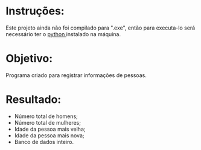 # Instruções:

<div>
    <p>
        Este projeto ainda não foi compilado para ".exe", então para executa-lo 		será necessário ter o <a href='https://www.python.org/downloads/' 				target='_blank'>python </a> instalado na máquina.
    </p>

</div>

# Objetivo:

Programa criado para registrar informações de pessoas. 



# Resultado:

<div>
    <ul>
        <li>Número total de homens;</li>
        <li>Número total de mulheres;</li>
        <li>Idade da pessoa mais velha;</li>
        <li>Idade da pessoa mais nova;</li>
        <li>Banco de dados inteiro.</li>
    </ul>
</div>

